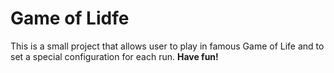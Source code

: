 # Game of Lidfe
This is a small project that allows user to play in famous Game of Life and to set a special configuration for each run. 
**Have fun!**
